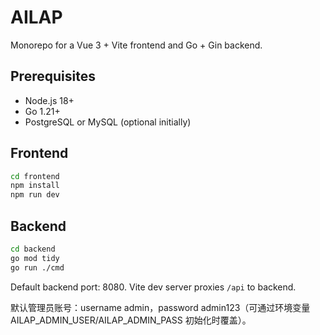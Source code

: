 # AILAP

Monorepo for a Vue 3 + Vite frontend and Go + Gin backend.

## Prerequisites
- Node.js 18+
- Go 1.21+
- PostgreSQL or MySQL (optional initially)

## Frontend
```bash
cd frontend
npm install
npm run dev
```

## Backend
```bash
cd backend
go mod tidy
go run ./cmd
```

Default backend port: 8080. Vite dev server proxies `/api` to backend.

默认管理员账号：username admin，password admin123（可通过环境变量 AILAP_ADMIN_USER/AILAP_ADMIN_PASS 初始化时覆盖）。